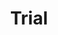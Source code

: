 ---
title: "Trial"
collection: talks
type: ""
permalink: 
excerpt: " Duration: <br> <br> Contribution <br> <br> " 
venue: "" 
location: 
---
